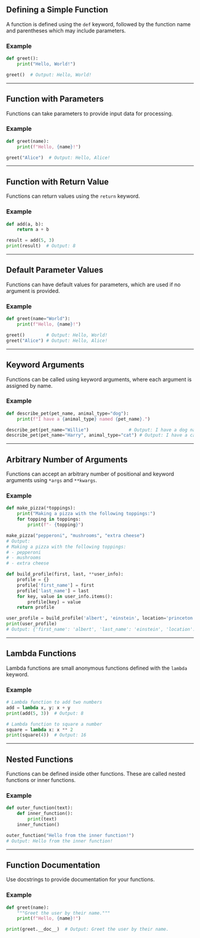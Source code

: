 ## Defining a Simple Function
A function is defined using the `def` keyword, followed by the function name and parentheses which may include parameters.

### Example
```python
def greet():
    print("Hello, World!")

greet()  # Output: Hello, World!
```

---

## Function with Parameters
Functions can take parameters to provide input data for processing.

### Example
```python
def greet(name):
    print(f"Hello, {name}!")

greet("Alice")  # Output: Hello, Alice!
```

---

## Function with Return Value
Functions can return values using the `return` keyword.

### Example
```python
def add(a, b):
    return a + b

result = add(5, 3)
print(result)  # Output: 8
```

---

## Default Parameter Values
Functions can have default values for parameters, which are used if no argument is provided.

### Example
```python
def greet(name="World"):
    print(f"Hello, {name}!")

greet()        # Output: Hello, World!
greet("Alice") # Output: Hello, Alice!
```

---

## Keyword Arguments
Functions can be called using keyword arguments, where each argument is assigned by name.

### Example
```python
def describe_pet(pet_name, animal_type="dog"):
    print(f"I have a {animal_type} named {pet_name}.")

describe_pet(pet_name="Willie")               # Output: I have a dog named Willie.
describe_pet(pet_name="Harry", animal_type="cat") # Output: I have a cat named Harry.
```

---

## Arbitrary Number of Arguments
Functions can accept an arbitrary number of positional and keyword arguments using `*args` and `**kwargs`.

### Example
```python
def make_pizza(*toppings):
    print("Making a pizza with the following toppings:")
    for topping in toppings:
        print(f"- {topping}")

make_pizza("pepperoni", "mushrooms", "extra cheese")
# Output:
# Making a pizza with the following toppings:
# - pepperoni
# - mushrooms
# - extra cheese

def build_profile(first, last, **user_info):
    profile = {}
    profile['first_name'] = first
    profile['last_name'] = last
    for key, value in user_info.items():
        profile[key] = value
    return profile

user_profile = build_profile('albert', 'einstein', location='princeton', field='physics')
print(user_profile)
# Output: {'first_name': 'albert', 'last_name': 'einstein', 'location': 'princeton', 'field': 'physics'}
```

---

## Lambda Functions
Lambda functions are small anonymous functions defined with the `lambda` keyword.

### Example
```python
# Lambda function to add two numbers
add = lambda x, y: x + y
print(add(5, 3))  # Output: 8

# Lambda function to square a number
square = lambda x: x ** 2
print(square(4))  # Output: 16
```

---

## Nested Functions
Functions can be defined inside other functions. These are called nested functions or inner functions.

### Example
```python
def outer_function(text):
    def inner_function():
        print(text)
    inner_function()

outer_function("Hello from the inner function!")
# Output: Hello from the inner function!
```

---

## Function Documentation
Use docstrings to provide documentation for your functions.

### Example
```python
def greet(name):
    """Greet the user by their name."""
    print(f"Hello, {name}!")

print(greet.__doc__)  # Output: Greet the user by their name.
```
